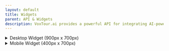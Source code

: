 ```yaml
---
layout: default
title: Widgets
parent: API & Widgets
description: VoxTour.ai provides a powerful API for integrating AI-powered audio guides and travel experiences into applications, websites, and services. Our API enables seamless access to high-quality, location-based storytelling, allowing users to explore destinations with engaging narratives, historical insights, and personalized recommendations.
---
```


<style>
    html, body {
        height: 100%;
        margin: 0;
    }
    .voxtour-desctop-widget-container {
        width: 900px;
        height: 700px;
        border: 3px solid #aaa;
        border-radius: 10px;
        padding: 5px;
    }
    .voxtour-mobile-widget-container {
        width: 400px;
        height: 700px;
        border: 3px solid #aaa;
        border-radius: 10px;
        padding: 5px;
    }
    .voxtour-widget {
        width: 100%;
        height: 100%;
        border: none;
    }
</style>

<details>
    <summary>Desktop Widget (900px x 700px)</summary>
<div class="voxtour-desctop-widget-container">
    <iframe class="voxtour-widget" src="https://widget.voxtour.ai/"></iframe>
</div>
</details>

<details>
    <summary>Mobile Widget (400px x 700px)</summary>

<div class="voxtour-mobile-widget-container">
    <iframe class="voxtour-widget" src="https://widget.voxtour.ai/"></iframe>
</div>
</details>